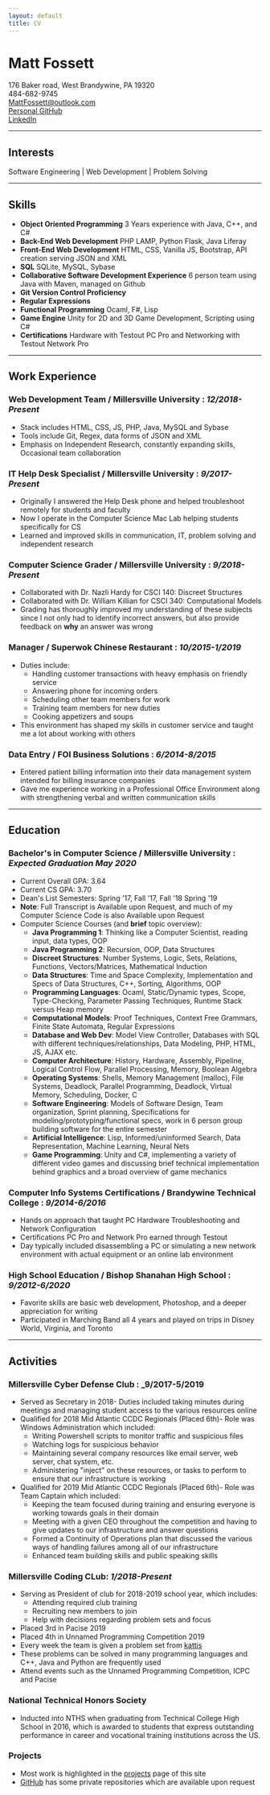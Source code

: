 ```yaml
---
layout: default
title: CV
---
```


# Matt Fossett

176 Baker road, West Brandywine, PA 19320 <br>
484-682-9745 <br>
[MattFossett@outlook.com](mailto:mattfossett@outlook.com) <br>
[Personal GitHub](www.github.com/MattFossett) <br>
[LinkedIn](www.linkedin.com/in/MattFossett)

--------

## Interests
Software Engineering | Web Development | Problem Solving 

---------

## Skills

* **Object Oriented Programming** 3 Years experience with Java, C++, and C#
* **Back-End Web Development** PHP LAMP, Python Flask, Java Liferay 
* **Front-End Web Development** HTML, CSS, Vanilla JS, Bootstrap, API creation serving JSON and XML
* **SQL** SQLite, MySQL, Sybase
* **Collaborative Software Development Experience** 6 person team using Java with Maven, managed on Github
* **Git Version Control Proficiency**
* **Regular Expressions** 
* **Functional Programming** Ocaml, F#, Lisp
* **Game Engine** Unity for 2D and 3D Game Development, Scripting using C#
* **Certifications** Hardware with Testout PC Pro and Networking with Testout Network Pro

---------

## Work Experience

### **Web Development Team** / Millersville University : _12/2018-Present_
* Stack includes HTML, CSS, JS, PHP, Java, MySQL and Sybase
* Tools include Git, Regex, data forms of JSON and XML
* Emphasis on Independent Research, constantly expanding skills, Occasional team collaboration

### **IT Help Desk Specialist** / Millersville University : _9/2017-Present_ 
* Originally I answered the Help Desk phone and helped troubleshoot remotely for students and faculty 
* Now I operate in the Computer Science Mac Lab helping students specifically for CS 
* Learned and improved skills in communication, IT, problem solving and independent research

### **Computer Science Grader** / Millersville University : _9/2018-Present_
* Collaborated with Dr. Nazli Hardy for CSCI 140: Discreet Structures
* Collaborated with Dr. William Killian for CSCI 340: Computational Models
* Grading has thoroughly improved my understanding of these subjects since I not only had to identify incorrect answers, but also provide feedback on **why** an answer was wrong

### **Manager** / Superwok Chinese Restaurant : _10/2015-1/2019_
* Duties include: 
    * Handling customer transactions with heavy emphasis on friendly service
    * Answering phone for incoming orders
    * Scheduling other team members for work 
    * Training team members for new duties
    * Cooking appetizers and soups
* This environment has shaped my skills in customer service and taught me a lot about working with others

### **Data Entry** / FOI Business Solutions : _6/2014-8/2015_
* Entered patient billing information into their data management system intended for billing insurance companies
* Gave me experience working in a Professional Office Environment along with strengthening verbal and written communication skills

---------

## Education

### **Bachelor's in Computer Science** / Millersville University : _Expected Graduation May 2020_
* Current Overall GPA: 3.64
* Current CS GPA: 3.70
* Dean's List Semesters: Spring '17, Fall '17, Fall '18 Spring '19
* **Note**: Full Transcript is Available upon Request, and much of my Computer Science Code is also Available upon Request
* Computer Science Courses (and **brief** topic overview):
    * **Java Programming 1**: Thinking like a Computer Scientist, reading input, data types, OOP
    * **Java Programming 2**: Recursion, OOP, Data Structures
    * **Discreet Structures**: Number Systems, Logic, Sets, Relations, Functions, Vectors/Matrices, Mathematical Induction
    * **Data Structures**: Time and Space Complexity, Implementation and Specs of Data Structures, C++, Sorting, Algorithms, OOP
    * **Programming Languages**: Ocaml, Static/Dynamic types, Scope, Type-Checking, Parameter Passing Techniques, Runtime Stack versus Heap memory
    * **Computational Models**: Proof Techniques, Context Free Grammars, Finite State Automata, Regular Expressions
    * **Database and Web Dev**: Model View Controller, Databases with SQL with different techniques/relationships, Data Modeling, PHP, HTML, JS, AJAX etc.
    * **Computer Architecture**: History, Hardware, Assembly, Pipeline, Logical Control Flow, Parallel Processing, Memory, Boolean Algebra
    * **Operating Systems**: Shells, Memory Management (malloc), File Systems, Deadlock, Parallel Programming, Deadlock, Virtual Memory, Scheduling, Docker, C
    * **Software Engineering**: Models of Software Design, Team organization, Sprint planning, Specifications for modeling/prototyping/functional specs, work in 6 person group building software for the entire semester
    * **Artificial Intelligence**: Lisp, Informed/uninformed Search, Data Representation, Machine Learning, Neural Nets
    * **Game Programming**: Unity and C#, implementing a variety of different video games and discussing brief technical implementation behind graphics and a broad overview of game mechanics

### Computer Info Systems Certifications / Brandywine Technical College : _9/2014-6/2016_
* Hands on approach that taught PC Hardware Troubleshooting and Network Configuration
* Certifications PC Pro and Network Pro earned through Testout
* Day typically included disassembling a PC or simulating a new network environment with actual equipment or an online lab environment

### High School Education / Bishop Shanahan High School : _9/2012-6/2020_
* Favorite skills are basic web development, Photoshop, and a deeper appreciation for writing
* Participated in Marching Band all 4 years and played on trips in Disney World, Virginia, and Toronto

---------

## Activities

### Millersville Cyber Defense Club : _9/2017-5/2019
* Served as Secretary in 2018- Duties included taking minutes during meetings and managing student access to the various resources online
* Qualified for 2018 Mid Atlantic CCDC Regionals (Placed 6th)- Role was Windows Administration which included: 
    * Writing Powershell scripts to monitor traffic and suspicious files 
    * Watching logs for suspicious behavior
    * Maintaining several company resources like email server, web server, chat system, etc. 
    * Administering "inject" on these resources, or tasks to perform to ensure that our infrastructure is working
* Qualified for 2019 Mid Atlantic CCDC Regionals (Placed 6th)- Role was Team Captain which included:
    * Keeping the team focused during training and ensuring everyone is working towards goals in their domain
    * Meeting with a given CEO throughout the competition and having to give updates to our infrastructure and answer questions
    * Formed a Continuity of Operations plan that discussed the various ways of handling failures among all of our infrastructure
    * Enhanced team building skills and public speaking skills

### Millersville Coding CLub: _1/2018-Present_
* Serving as President of club for 2018-2019 school year, which includes:
    * Attending required club training 
    * Recruiting new members to join
    * Help with decisions regarding problem sets and focus 
* Placed 3rd in Pacise 2019
* Placed 4th in Unnamed Programming Competition 2019
* Every week the team is given a problem set from [kattis](open.kattis.com) 
* These problems can be solved in many programming languages and C++, Java and Python are frequently used
* Attend events such as the Unnamed Programming Competition, ICPC and Pacise

### National Technical Honors Society
* Inducted into NTHS when graduating from Technical College High School in 2016, which is awarded to students that express outstanding performance in career and vocational training institutions across the US. 

### Projects
* Most work is highlighted in the [projects](/projects) page of this site
* [GitHub](www.github.com/MattFossett) has some private repositories which are available upon request